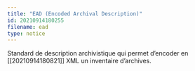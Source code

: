 ```yaml
---
title: "EAD (Encoded Archival Description)"
id: 20210914180255
filename: ead
type: notice
---
```


Standard de description archivistique qui permet d’encoder en [[20210914180821]] XML un inventaire d’archives.

